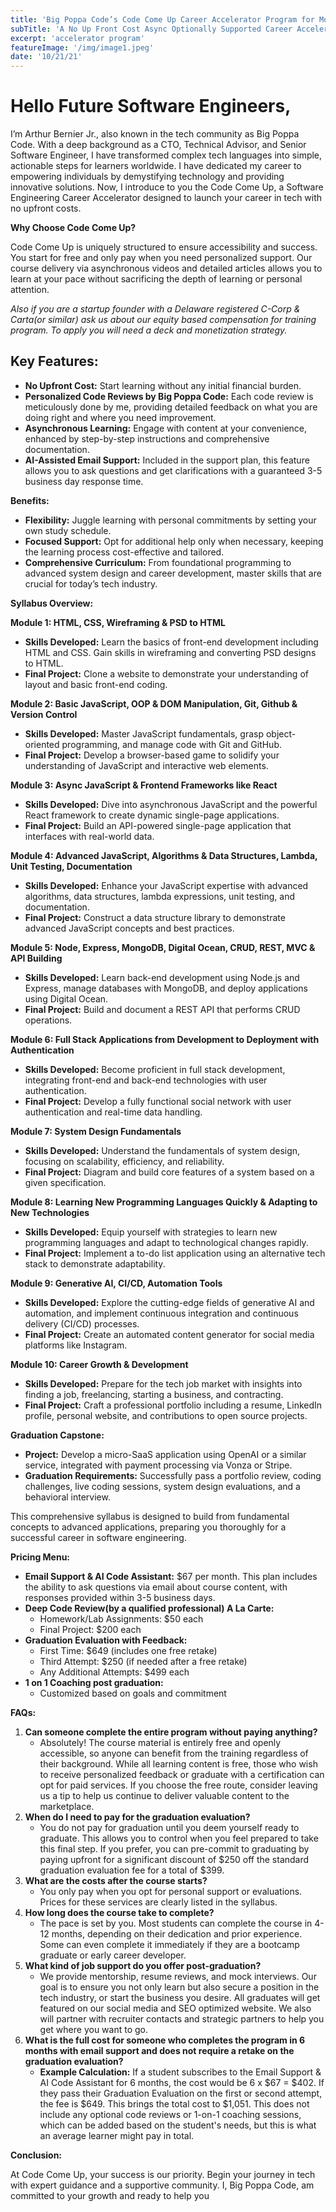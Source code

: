 ```yaml
---
title: 'Big Poppa Code’s Code Come Up Career Accelerator Program for Motivated Beginners'
subTitle: 'A No Up Front Cost Async Optionally Supported Career Accelerator Program for Job or Business Readiness'
excerpt: 'accelerator program'
featureImage: '/img/image1.jpeg'
date: '10/21/21'
---
```




# Hello Future Software Engineers,

I’m Arthur Bernier Jr., also known in the tech community as Big Poppa Code. With a deep background as a CTO, Technical Advisor, and Senior Software Engineer, I have transformed complex tech languages into simple, actionable steps for learners worldwide. I have dedicated my career to empowering individuals by demystifying technology and providing innovative solutions. Now, I introduce to you the Code Come Up, a Software Engineering Career Accelerator designed to launch your career in tech with no upfront costs.

**Why Choose Code Come Up?**

Code Come Up is uniquely structured to ensure accessibility and success. You start for free and only pay when you need personalized support. Our course delivery via asynchronous videos and detailed articles allows you to learn at your pace without sacrificing the depth of learning or personal attention.

*Also if you are a startup founder with a Delaware registered C-Corp & Carta(or similar) ask us about our equity based compensation for training program. To apply you will need a deck and monetization strategy.*

## Key Features:

- **No Upfront Cost:** Start learning without any initial financial burden.
- **Personalized Code Reviews by Big Poppa Code:** Each code review is meticulously done by me, providing detailed feedback on what you are doing right and where you need improvement.
- **Asynchronous Learning:** Engage with content at your convenience, enhanced by step-by-step instructions and comprehensive documentation.
- **AI-Assisted Email Support:** Included in the support plan, this feature allows you to ask questions and get clarifications with a guaranteed 3-5 business day response time.

**Benefits:**

- **Flexibility:** Juggle learning with personal commitments by setting your own study schedule.
- **Focused Support:** Opt for additional help only when necessary, keeping the learning process cost-effective and tailored.
- **Comprehensive Curriculum:** From foundational programming to advanced system design and career development, master skills that are crucial for today’s tech industry.

**Syllabus Overview:**

**Module 1: HTML, CSS, Wireframing & PSD to HTML**

- **Skills Developed:** Learn the basics of front-end development including HTML and CSS. Gain skills in wireframing and converting PSD designs to HTML.
- **Final Project:** Clone a website to demonstrate your understanding of layout and basic front-end coding.

**Module 2: Basic JavaScript, OOP & DOM Manipulation, Git, Github & Version Control**

- **Skills Developed:** Master JavaScript fundamentals, grasp object-oriented programming, and manage code with Git and GitHub.
- **Final Project:** Develop a browser-based game to solidify your understanding of JavaScript and interactive web elements.

**Module 3: Async JavaScript & Frontend Frameworks like React**

- **Skills Developed:** Dive into asynchronous JavaScript and the powerful React framework to create dynamic single-page applications.
- **Final Project:** Build an API-powered single-page application that interfaces with real-world data.

**Module 4: Advanced JavaScript, Algorithms & Data Structures, Lambda, Unit Testing, Documentation**

- **Skills Developed:** Enhance your JavaScript expertise with advanced algorithms, data structures, lambda expressions, unit testing, and documentation.
- **Final Project:** Construct a data structure library to demonstrate advanced JavaScript concepts and best practices.

**Module 5: Node, Express, MongoDB, Digital Ocean, CRUD, REST, MVC & API Building**

- **Skills Developed:** Learn back-end development using Node.js and Express, manage databases with MongoDB, and deploy applications using Digital Ocean.
- **Final Project:** Build and document a REST API that performs CRUD operations.

**Module 6: Full Stack Applications from Development to Deployment with Authentication**

- **Skills Developed:** Become proficient in full stack development, integrating front-end and back-end technologies with user authentication.
- **Final Project:** Develop a fully functional social network with user authentication and real-time data handling.

**Module 7: System Design Fundamentals**

- **Skills Developed:** Understand the fundamentals of system design, focusing on scalability, efficiency, and reliability.
- **Final Project:** Diagram and build core features of a system based on a given specification.

**Module 8: Learning New Programming Languages Quickly & Adapting to New Technologies**

- **Skills Developed:** Equip yourself with strategies to learn new programming languages and adapt to technological changes rapidly.
- **Final Project:** Implement a to-do list application using an alternative tech stack to demonstrate adaptability.

**Module 9: Generative AI, CI/CD, Automation Tools**

- **Skills Developed:** Explore the cutting-edge fields of generative AI and automation, and implement continuous integration and continuous delivery (CI/CD) processes.
- **Final Project:** Create an automated content generator for social media platforms like Instagram.

**Module 10: Career Growth & Development**

- **Skills Developed:** Prepare for the tech job market with insights into finding a job, freelancing, starting a business, and contracting.
- **Final Project:** Craft a professional portfolio including a resume, LinkedIn profile, personal website, and contributions to open source projects.

**Graduation Capstone:**

- **Project:** Develop a micro-SaaS application using OpenAI or a similar service, integrated with payment processing via Vonza or Stripe.
- **Graduation Requirements:** Successfully pass a portfolio review, coding challenges, live coding sessions, system design evaluations, and a behavioral interview.

This comprehensive syllabus is designed to build from fundamental concepts to advanced applications, preparing you thoroughly for a successful career in software engineering.

**Pricing Menu:**

- **Email Support & AI Code Assistant:** $67 per month. This plan includes the ability to ask questions via email about course content, with responses provided within 3-5 business days.
- **Deep Code Review(by a qualified professional) A La Carte:**
    - Homework/Lab Assignments: $50 each
    - Final Project: $200 each
- **Graduation Evaluation with Feedback:**
    - First Time: $649 (includes one free retake)
    - Third Attempt: $250 (if needed after a free retake)
    - Any Additional Attempts: $499 each
- **1 on 1 Coaching post graduation:**
    - Customized based on goals and commitment

**FAQs:**

1. **Can someone complete the entire program without paying anything?**
    - Absolutely! The course material is entirely free and openly accessible, so anyone can benefit from the training regardless of their background. While all learning content is free, those who wish to receive personalized feedback or graduate with a certification can opt for paid services. If you choose the free route, consider leaving us a tip to help us continue to deliver valuable content to the marketplace.
2. **When do I need to pay for the graduation evaluation?**
    - You do not pay for graduation until you deem yourself ready to graduate. This allows you to control when you feel prepared to take this final step. If you prefer, you can pre-commit to graduating by paying upfront for a significant discount of $250 off the standard graduation evaluation fee for a total of $399.
3. **What are the costs after the course starts?**
    - You only pay when you opt for personal support or evaluations. Prices for these services are clearly listed in the syllabus.
4. **How long does the course take to complete?**
    - The pace is set by you. Most students can complete the course in 4-12 months, depending on their dedication and prior experience. Some can even complete it immediately if they are a bootcamp graduate or early career developer.
5. **What kind of job support do you offer post-graduation?**
    - We provide mentorship, resume reviews, and mock interviews. Our goal is to ensure you not only learn but also secure a position in the tech industry, or start the business you desire. All graduates will get featured on our social media and SEO optimized website. We also will partner with recruiter contacts and strategic partners to help you get where you want to go.
6. **What is the full cost for someone who completes the program in 6 months with email support and does not require a retake on the graduation evaluation?**
    - **Example Calculation:** If a student subscribes to the Email Support & AI Code Assistant for 6 months, the cost would be 6 x $67 = $402. If they pass their Graduation Evaluation on the first or second attempt, the fee is $649. This brings the total cost to $1,051. This does not include any optional code reviews or 1-on-1 coaching sessions, which can be added based on the student's needs, but this is what an average learner might pay in total.

**Conclusion:**

At Code Come Up, your success is our priority. Begin your journey in tech with expert guidance and a supportive community. I, Big Poppa Code, am committed to your growth and ready to help you